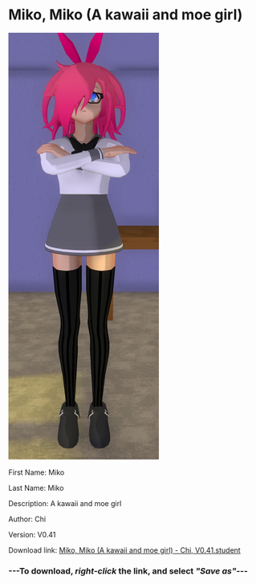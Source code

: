 # Miko, Miko (A kawaii and moe girl)

<img src = "https://raw.githubusercontent.com/Arbiter1223/Daigaku-Gurashi-Custom-Students/master/Students/Files/Miko%2C%20Miko%20(A%20kawaii%20and%20moe%20girl).png">

First Name: Miko

Last Name: Miko

Description: A kawaii and moe girl

Author: Chi

Version: V0.41

Download link: <a href="https://raw.githubusercontent.com/Arbiter1223/Daigaku-Gurashi-Custom-Students/master/Students/Files/Miko%2C%20Miko%20(A%20kawaii%20and%20moe%20girl)%20-%20Chi%2C%20V0.41.student">Miko, Miko (A kawaii and moe girl) - Chi, V0.41.student</a>

### ---**To download, _right-click_ the link, and select _"Save as"_**---
